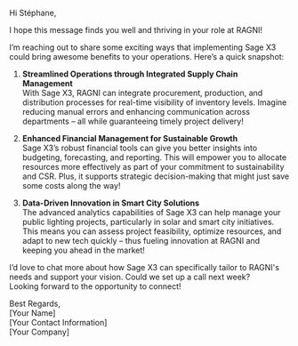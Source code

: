 Hi Stéphane,

I hope this message finds you well and thriving in your role at RAGNI!

I’m reaching out to share some exciting ways that implementing Sage X3 could bring awesome benefits to your operations. Here’s a quick snapshot:

1. **Streamlined Operations through Integrated Supply Chain Management**  
   With Sage X3, RAGNI can integrate procurement, production, and distribution processes for real-time visibility of inventory levels. Imagine reducing manual errors and enhancing communication across departments – all while guaranteeing timely project delivery!

2. **Enhanced Financial Management for Sustainable Growth**  
   Sage X3’s robust financial tools can give you better insights into budgeting, forecasting, and reporting. This will empower you to allocate resources more effectively as part of your commitment to sustainability and CSR. Plus, it supports strategic decision-making that might just save some costs along the way!

3. **Data-Driven Innovation in Smart City Solutions**  
   The advanced analytics capabilities of Sage X3 can help manage your public lighting projects, particularly in solar and smart city initiatives. This means you can assess project feasibility, optimize resources, and adapt to new tech quickly – thus fueling innovation at RAGNI and keeping you ahead in the market!

I’d love to chat more about how Sage X3 can specifically tailor to RAGNI's needs and support your vision. Could we set up a call next week?  
Looking forward to the opportunity to connect!

Best Regards,  
[Your Name]  
[Your Contact Information]  
[Your Company]
```